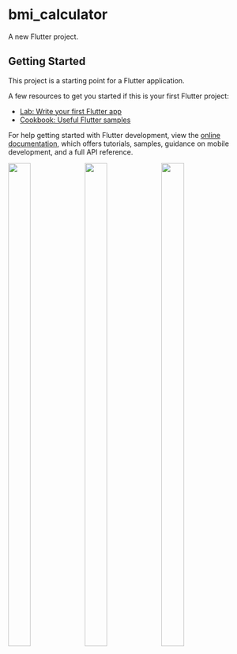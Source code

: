 # bmi_calculator

A new Flutter project.

## Getting Started

This project is a starting point for a Flutter application.

A few resources to get you started if this is your first Flutter project:

- [Lab: Write your first Flutter app](https://docs.flutter.dev/get-started/codelab)
- [Cookbook: Useful Flutter samples](https://docs.flutter.dev/cookbook)

For help getting started with Flutter development, view the
[online documentation](https://docs.flutter.dev/), which offers tutorials,
samples, guidance on mobile development, and a full API reference.

<p>

<img src="https://github.com/Flutter2616/bmi_calculator/assets/124335197/2fdfdfe6-5c42-42fe-8f7f-79b6d8f038d1" height="50%" width="30%">
<img src="https://github.com/Flutter2616/bmi_calculator/assets/124335197/e0408c3e-cc5f-436c-929b-6fc11a7dadbe" height="50%" width="30%">
<img src="https://github.com/Flutter2616/bmi_calculator/assets/124335197/20618e60-8907-43c4-a0f4-141c641254cf" height="50%" width="30%">

</p>




